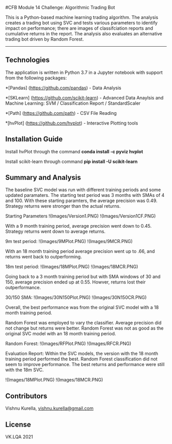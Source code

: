 #CFB Module 14 Challenge: Algorithmic Trading Bot

This is a Python-based machine learning trading algorithm.  The analysis creates a trading bot using SVC and tests various parameters to identify impact on performance; there are images of classifciation reports and cumulative returns in the report.  The analysis also evaluates an alternative trading bot driven by Random Forest.  

---

## Technologies

The application is written in Python 3.7 in a Jupyter notebook with support from the following packages:  

*[Pandas] (https://github.com/pandas) - Data Analysis

*[SKLearn] (https://github.com/scikit-learn) - Advanced Data Anaylsis and Machine Learning: SVM / Classification Report / StandardScaler

*[Path] (https://github.com/path) - CSV File Reading

*[hvPlot] (https://github.com/hvplot) - Interactive Plotting tools


## Installation Guide

Install hvPlot through the command **conda install -c pyviz hvplot**

Install scikit-learn through command **pip install -U scikit-learn**

## Summary and Analysis

The baseline SVC model was run with different training periods and some updated paramaters.  The starting test period was 3 months with SMAs of 4 and 100.  With these starting paramters, the average precision was 0.49.  Strategy returns were stronger than the actual returns.

Starting Parameters
!(Images/Version1.PNG)
!(Images/Version1CF.PNG)

With a 9 month training period, average precision went down to 0.45.  Strategy returns went down to average returns.

9m test period:
!(Images/9MPlot.PNG)
!(Images/9MCR.PNG)

With an 18 month training period average precision went up to .66, and returns went back to outperforming.

18m test period:
!(Images/18MPlot.PNG)
!(Images/18MCR.PNG)

Going back to a 3 month training period but with SMA windows of 30 and 150, average precision ended up at 0.55.  Howver, returns lost their outperformance.

30/150 SMA:
!(Images/30N150Plot.PNG)
!(Images/30N150CR.PNG)

Overall, the best performance was from the original SVC model with a 18 month training period.

Random Forest was employed to vary the classifier.  Average precision did not change but returns were better.  Random Forest was not as good as the original SVC model with an 18 month training period.

Random Forest:
!(Images/RFPlot.PNG)
!(Images/RFCR.PNG)

Evaluation Report:
Within the SVC models, the version with the 18 month training period performed the best.  Random Forest classification did not seem to improve performance.  The best returns and performance were still with the 18m SVC.

!(Images/18MPlot.PNG)
!(Images/18MCR.PNG)


## Contributors
Vishnu Kurella, vishnu.kurella@gmail.com

## License
VK.LQA 2021